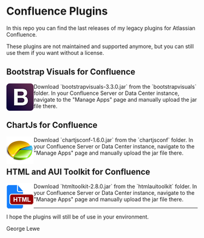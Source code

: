 # Confluence Plugins

In this repo you can find the last releases of my legacy plugins for Atlassian Confluence.

These plugins are not maintained and supported anymore, but you can still use them if you want without a license.

## Bootstrap Visuals for Confluence
<img src="https://github.com/glewe/confluence-plugins/blob/main/bootstrapvisuals/pluginLogo.png" align="left" alt=""/>
Download `bootstrapvisuals-3.3.0.jar` from the `bootstrapvisuals` folder. In your Confluence Server or Data Center instance, navigate to the "Manage Apps" page and manually upload the jar file there.

## ChartJs for Confluence
<img src="https://github.com/glewe/confluence-plugins/blob/main/chartjsconf/pluginLogo.png" align="left" alt=""/>
Download `chartjsconf-1.6.0.jar` from the `chartjsconf` folder. In your Confluence Server or Data Center instance, navigate to the "Manage Apps" page and manually upload the jar file there.

## HTML and AUI Toolkit for Confluence
<img src="https://github.com/glewe/confluence-plugins/blob/main/htmlauitoolkit/pluginLogo.png" align="left" alt=""/>
Download `htmltoolkit-2.8.0.jar` from the `htmlauitoolkit` folder. In your Confluence Server or Data Center instance, navigate to the "Manage Apps" page and manually upload the jar file there.

---

I hope the plugins will still be of use in your environment.

George Lewe
